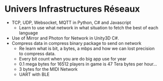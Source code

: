 # Univers Infrastructures Réseaux

- TCP, UDP, Websocket, MQTT in Python, C# and Javascript
  - Learn to use what network in what situation to fetch the best of each language
- Use of Mirror and Photon for Network in Unity3D C#.
- Compress data in compress binary package to send on network
  - Re learn what is bit, a bytes, a mbps and how we can lost precision to compress data.
  - Every bit count when you are do big app use for year
  - 0.1 mega bytes for 16512 players in game is 47 Tera bytes per hour...
  - 3 bytes for the MIDI Network
  - UART with BLE
    
  



 

